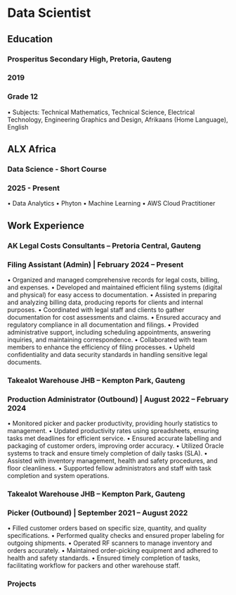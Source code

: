 # Data Scientist

## Education

### Prosperitus Secondary High, Pretoria, Gauteng                                                                        
### 2019
### Grade 12
•	Subjects: Technical Mathematics, Technical Science, Electrical Technology, Engineering Graphics and Design, Afrikaans (Home Language), English 

## ALX Africa 
### Data Science - Short Course                                                                                           
### 2025 - Present    

•	Data Analytics
•	 Phyton
•	Machine Learning
•	AWS Cloud Practitioner


## Work Experience

### AK Legal Costs Consultants – Pretoria Central, Gauteng
### Filing Assistant (Admin) | February 2024 – Present

•	Organized and managed comprehensive records for legal costs, billing, and expenses.
•	Developed and maintained efficient filing systems (digital and physical) for easy access to documentation.
•	Assisted in preparing and analyzing billing data, producing reports for clients and internal purposes.
•	Coordinated with legal staff and clients to gather documentation for cost assessments and claims.
•	Ensured accuracy and regulatory compliance in all documentation and filings.
•	Provided administrative support, including scheduling appointments, answering inquiries, and maintaining correspondence.
•	Collaborated with team members to enhance the efficiency of filing processes.
•	Upheld confidentiality and data security standards in handling sensitive legal documents.

### Takealot Warehouse JHB – Kempton Park, Gauteng
### Production Administrator (Outbound) | August 2022 – February 2024

•	Monitored picker and packer productivity, providing hourly statistics to management.
•	Updated productivity rates using spreadsheets, ensuring tasks met deadlines for efficient service.
•	Ensured accurate labelling and packaging of customer orders, improving order accuracy.
•	Utilized Oracle systems to track and ensure timely completion of daily tasks (SLA).
•	Assisted with inventory management, health and safety procedures, and floor cleanliness.
•	Supported fellow administrators and staff with task completion and system operations.

### Takealot Warehouse JHB – Kempton Park, Gauteng
### Picker (Outbound) | September 2021 – August 2022

•	Filled customer orders based on specific size, quantity, and quality specifications.
•	Performed quality checks and ensured proper labeling for outgoing shipments.
•	Operated RF scanners to manage inventory and orders accurately.
•	Maintained order-picking equipment and adhered to health and safety standards.
•	Ensured timely completion of tasks, facilitating workflow for packers and other warehouse staff.


### Projects
